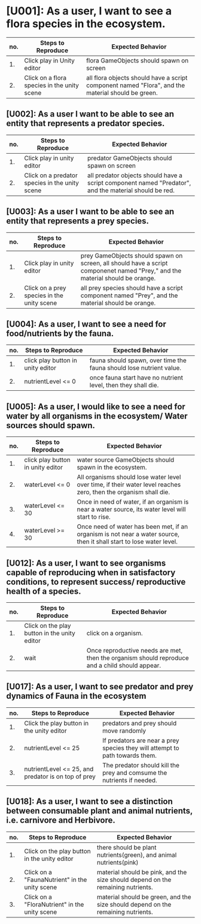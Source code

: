 # [U001]: As a user, I want to see a flora species in the ecosystem.
|no.   |Steps to Reproduce   |Expected Behavior   |
|---|---|---|
| 1.  | Click play in Unity editor  | flora GameObjects should spawn on screen | 
| 2.  | Click on a flora species in the unity scene | all flora objects should have a script component named "Flora", and the material should be green. |



## [U002]: As a user I want to be able to see an entity that represents a predator species.
|no.  |Steps to Reproduce   |Expected Behavior   |
|---|---|---|
| 1.  |  Click play in unity editor  | predator GameObjects should spawn on screen | 
| 2.  |  Click on a predator species in the unity scene | all predator objects should have a script component named "Predator", and the material should be red. | 


## [U003]: As a user I want to be able to see an entity that represents a prey species. 
|no.  |Steps to Reproduce   |Expected Behavior   |
|---|---|---|
| 1.  |  Click play in unity editor  | prey GameObjects should spawn on screen, all should have a script componenet named "Prey," and the material should be orange.  |
| 2.  |  Click on a prey species in the unity scene | all prey species should have a script component named "Prey", and the material should be orange. | 


## [U004]: As a user, I want to see a need for food/nutrients by the fauna. 
| no.  | Steps to Reproduce  | Expected Behavior |
|---|---|---|
| 1.  | click play button in unity editor  | fauna should spawn, over time the fauna should lose nutrient value.  |
| 2. | nutrientLevel <= 0  | once fauna start have no nutrient level, then they shall die. |




## [U005]: As a user, I would like to see a need for water by all organisms in the ecosystem/ Water sources should spawn. 
| no.  | Steps to Reproduce  | Expected Behavior |
|---|---|---|
| 1.  | click play button in unity editor  | water source GameObjects should spawn in the ecosystem. |
| 2.  | waterLevel <= 0  | All organisms should lose water level over time, if their water level reaches zero, then the organism shall die. | 
| 3.  | waterLevel <= 30 | Once in need of water, if an organism is near a water source, its water level will start to rise. |
| 4.  | waterLevel >= 30 | Once need of water has been met, if an organism is not near a water source, then it shall start to lose water level. |  





## [U012]: As a user, I want to see organisms capable of reproducing when in satisfactory conditions, to represent success/ reproductive health of a species.
| no.  | Steps to Reproduce  | Expected Behavior  |
|---|---|---|
| 1.  | Click on the play button in the unity editor  | click on a organism.  |
| 2.  | wait  | Once reproductive needs are met, then the organism should reproduce and a child should appear.  |


## [U017]: As a user, I want to see predator and prey dynamics of Fauna in the ecosystem
| no.  | Steps to Reproduce  | Expected Behavior  |
|---|---|---|
| 1.  | Click the play button in the unity editor  | predators and prey should move randomly |
| 2.  | nutrientLevel <= 25  | If predators are near a prey species they will attempt to path towards them. |
| 3.  | nutrientLevel <= 25, and predator is on top of prey | The predator should kill the prey and comsume the nutrients if needed. | 




## [U018]: As a user, I want to see a distinction between consumable plant and animal nutrients, i.e. carnivore and Herbivore.
| no.   | Steps to Reproduce  | Expected Behavior  |
|---|---|---|
| 1.  | Click on the play button in the unity editor | there should be plant nutrients(green), and animal nutrients(pink) |
| 2.  | Click on a "FaunaNutrient" in the unity scene  | material should be pink, and the size should depend on the remaining nutrients.  |
| 3.  | Click on a "FloraNutrient" in the unity scene  | material should be green, and the size should depend on the remaining nutrients. |

